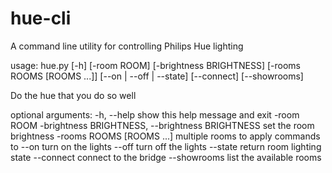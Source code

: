 # hue-cli
A command line utility for controlling Philips Hue lighting

usage: hue.py [-h] [-room ROOM] [-brightness BRIGHTNESS]
              [-rooms ROOMS [ROOMS ...]] [--on | --off | --state] [--connect]
              [--showrooms]

Do the hue that you do so well

optional arguments:
  -h, --help            show this help message and exit
  -room ROOM
  -brightness BRIGHTNESS, --brightness BRIGHTNESS
                        set the room brightness
  -rooms ROOMS [ROOMS ...]
                        multiple rooms to apply commands to
  --on                  turn on the lights
  --off                 turn off the lights
  --state               return room lighting state
  --connect             connect to the bridge
  --showrooms           list the available rooms
